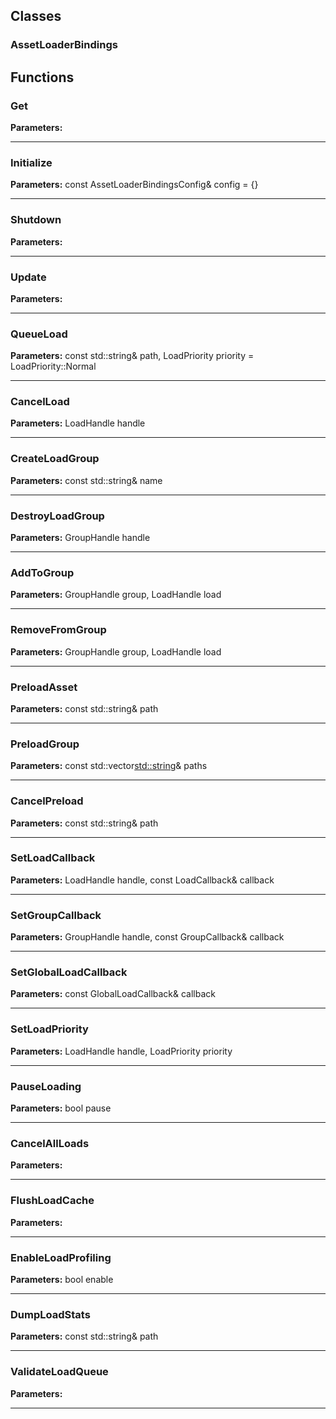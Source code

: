 
## Classes

### AssetLoaderBindings




## Functions

### Get



**Parameters:** 

---

### Initialize



**Parameters:** const AssetLoaderBindingsConfig& config = {}

---

### Shutdown



**Parameters:** 

---

### Update



**Parameters:** 

---

### QueueLoad



**Parameters:** const std::string& path, LoadPriority priority = LoadPriority::Normal

---

### CancelLoad



**Parameters:** LoadHandle handle

---

### CreateLoadGroup



**Parameters:** const std::string& name

---

### DestroyLoadGroup



**Parameters:** GroupHandle handle

---

### AddToGroup



**Parameters:** GroupHandle group, LoadHandle load

---

### RemoveFromGroup



**Parameters:** GroupHandle group, LoadHandle load

---

### PreloadAsset



**Parameters:** const std::string& path

---

### PreloadGroup



**Parameters:** const std::vector<std::string>& paths

---

### CancelPreload



**Parameters:** const std::string& path

---

### SetLoadCallback



**Parameters:** LoadHandle handle, const LoadCallback& callback

---

### SetGroupCallback



**Parameters:** GroupHandle handle, const GroupCallback& callback

---

### SetGlobalLoadCallback



**Parameters:** const GlobalLoadCallback& callback

---

### SetLoadPriority



**Parameters:** LoadHandle handle, LoadPriority priority

---

### PauseLoading



**Parameters:** bool pause

---

### CancelAllLoads



**Parameters:** 

---

### FlushLoadCache



**Parameters:** 

---

### EnableLoadProfiling



**Parameters:** bool enable

---

### DumpLoadStats



**Parameters:** const std::string& path

---

### ValidateLoadQueue



**Parameters:** 

---
